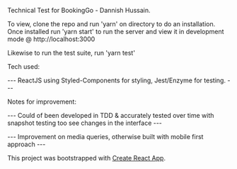 Technical Test for BookingGo - Dannish Hussain.


To view, clone the repo and run 'yarn' on directory to do an installation. Once installed run 'yarn start' to run the server and view it in development mode @ http://localhost:3000


Likewise to run the test suite, run 'yarn test'


Tech used: 

 --- ReactJS using Styled-Components for styling, Jest/Enzyme for testing. ---
 

Notes for improvement:

 --- Could of been developed in TDD & accurately tested over time with snapshot testing too see changes in the interface ---
 
 --- Improvement on media queries, otherwise built with mobile first approach --- 



This project was bootstrapped with [Create React App](https://github.com/facebook/create-react-app).
